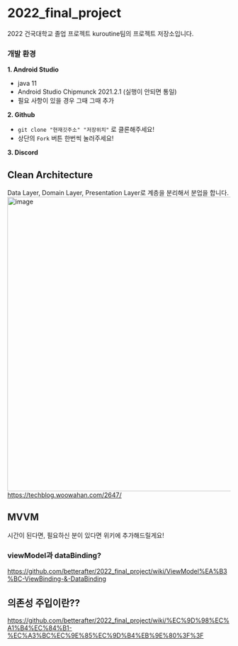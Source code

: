 # 2022_final_project
2022 건국대학교 졸업 프로젝트 kuroutine팀의 프로젝트 저장소입니다.

### 개발 환경
**1. Android Studio**
  - java 11
  - Android Studio Chipmunck 2021.2.1 (실행이 안되면 통일)
  - 필요 사항이 있을 경우 그때 그때 추가

**2. Github**
  - `git clone "현재깃주소" "저장위치"` 로 클론해주세요!
  - 상단의 `Fork` 버튼 한번씩 눌러주세요!

**3. Discord**


## Clean Architecture

Data Layer, Domain Layer, Presentation Layer로 계층을 분리해서 분업을 합니다.
<img width="664" alt="image" src="https://user-images.githubusercontent.com/26290540/189515614-6f82233f-befa-4e70-9d82-58f6ebb106ee.png">
https://techblog.woowahan.com/2647/

## MVVM

시간이 된다면, 필요하신 분이 있다면 위키에 추가해드릴게요!

### viewModel과 dataBinding?

https://github.com/betterafter/2022_final_project/wiki/ViewModel%EA%B3%BC-ViewBinding-&-DataBinding

## 의존성 주입이란??

https://github.com/betterafter/2022_final_project/wiki/%EC%9D%98%EC%A1%B4%EC%84%B1-%EC%A3%BC%EC%9E%85%EC%9D%B4%EB%9E%80%3F%3F

